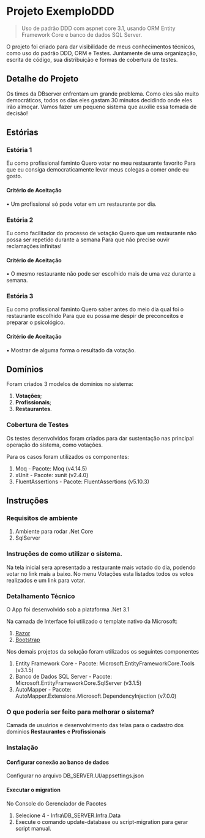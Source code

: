 # Projeto ExemploDDD
> Uso de padrão DDD com aspnet core 3.1, usando ORM Entity Framework Core e banco de dados SQL Server.

O projeto foi criado para dar visibilidade de meus conhecimentos técnicos, como uso do padrão DDD, ORM e Testes. 
Juntamente de uma organização, escrita de código, sua distribuição e formas de cobertura de testes. 

## Detalhe do Projeto

Os times da DBserver enfrentam um grande problema. Como eles são muito democráticos, todos os dias eles gastam 30 minutos decidindo onde eles irão almoçar.
Vamos fazer um pequeno sistema que auxilie essa tomada de decisão!


## Estórias 

### Estória 1
Eu como profissional faminto
Quero votar no meu restaurante favorito
Para que eu consiga democraticamente levar meus colegas a comer onde eu gosto.

#### Critério de Aceitação
•	Um profissional só pode votar em um restaurante por dia.


### Estória 2
Eu como facilitador do processo de votação
Quero que um restaurante não possa ser repetido durante a semana
Para que não precise ouvir reclamações infinitas!

#### Critério de Aceitação
•	O mesmo restaurante não pode ser escolhido mais de uma vez durante a semana.


### Estória 3
Eu como profissional faminto
Quero saber antes do meio dia qual foi o restaurante escolhido
Para que eu possa me despir de preconceitos e preparar o psicológico.

#### Critério de Aceitação
•	Mostrar de alguma forma o resultado da votação.


## Domínios
Foram criados 3 modelos de domínios no sistema:
1. __Votações__;
2. __Profissionais__;
3. __Restaurantes__.


### Cobertura de Testes
Os testes desenvolvidos foram criados para dar sustentação nas principal operação do sistema, como votações.

Para os casos foram utilizados os componentes:
1. Moq - Pacote: Moq (v4.14.5)
2. xUnit - Pacote: xunit (v2.4.0)
3. FluentAssertions - Pacote: FluentAssertions (v5.10.3)


## Instruções

### Requisitos de ambiente
1. Ambiente para rodar .Net Core 
2. SqlServer


### Instruções de como utilizar o sistema.
Na tela inicial sera apresentado a restaurante mais votado do dia, podendo votar no link mais a baixo.
No menu Votações esta listados todos os votos realizados e um link para votar.


### Detalhamento Técnico
O App foi desenvolvido sob a plataforma .Net 3.1

Na camada de Interface foi utilizado o template nativo da Microsoft:
1. [Razor](https://docs.microsoft.com/pt-br/aspnet/core/razor-pages/?view=aspnetcore-3.1&tabs=visual-studio)
2. [Bootstrap](https://getbootstrap.com/docs/4.5/getting-started/introduction)

Nos demais projetos da solução foram utilizados os seguintes componentes
1. Entity Framework Core - Pacote: Microsoft.EntityFrameworkCore.Tools (v3.1.5)
2. Banco de Dados SQL Server - Pacote: Microsoft.EntityFrameworkCore.SqlServer (v3.1.5)
3. AutoMapper - Pacote: AutoMapper.Extensions.Microsoft.DependencyInjection (v7.0.0)


### O que poderia ser feito para melhorar o sistema?
Camada de usuários e desenvolvimento das telas para o cadastro dos dominios __Restaurantes__ e __Profissionais__


### Instalação

#### Configurar conexão ao banco de dados
Configurar no arquivo DB_SERVER.UI/appsettings.json

#### Executar o migration
No Console do Gerenciador de Pacotes
1. Selecione 4 - Infra\DB_SERVER.Infra.Data  
2. Execute o comando update-database ou script-migration para gerar script manual.